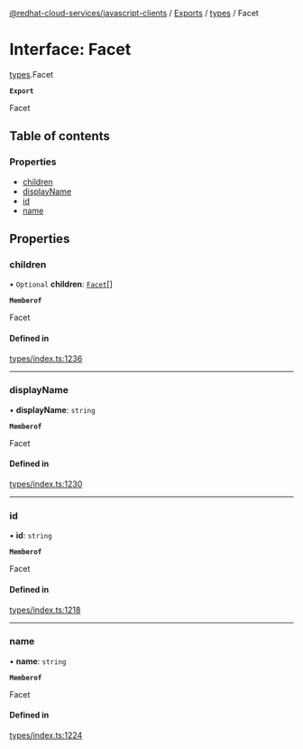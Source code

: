 [@redhat-cloud-services/javascript-clients](../README.md) / [Exports](../modules.md) / [types](../modules/types.md) / Facet

# Interface: Facet

[types](../modules/types.md).Facet

**`Export`**

Facet

## Table of contents

### Properties

- [children](types.Facet.md#children)
- [displayName](types.Facet.md#displayname)
- [id](types.Facet.md#id)
- [name](types.Facet.md#name)

## Properties

### children

• `Optional` **children**: [`Facet`](types.Facet.md)[]

**`Memberof`**

Facet

#### Defined in

[types/index.ts:1236](https://github.com/RedHatInsights/javascript-clients/blob/main/packages/integrations/types/index.ts#L1236)

___

### displayName

• **displayName**: `string`

**`Memberof`**

Facet

#### Defined in

[types/index.ts:1230](https://github.com/RedHatInsights/javascript-clients/blob/main/packages/integrations/types/index.ts#L1230)

___

### id

• **id**: `string`

**`Memberof`**

Facet

#### Defined in

[types/index.ts:1218](https://github.com/RedHatInsights/javascript-clients/blob/main/packages/integrations/types/index.ts#L1218)

___

### name

• **name**: `string`

**`Memberof`**

Facet

#### Defined in

[types/index.ts:1224](https://github.com/RedHatInsights/javascript-clients/blob/main/packages/integrations/types/index.ts#L1224)
